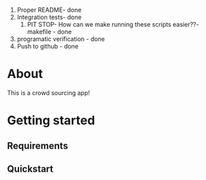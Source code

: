 1. Proper README- done  
2. Integration tests- done
   1. PIT STOP- How can we make running these scripts easier??- makefile - done
3. programatic verification - done
4. Push to github - done 

# About

This is a crowd sourcing app!

# Getting started

## Requirements

## Quickstart


